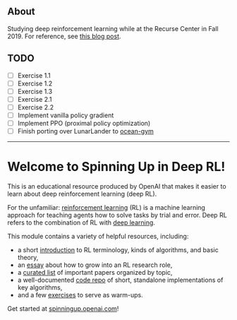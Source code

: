## About 
Studying deep reinforcement learning while at the Recurse Center in 
Fall 2019. For reference, see [this blog post](https://reading.supply/@mathemakitten/the-recurse-center-six-weeks-of-learning-SHgqLD).

## TODO

* [ ] Exercise 1.1
* [ ] Exercise 1.2 
* [ ] Exercise 1.3 
* [ ] Exercise 2.1 
* [ ] Exercise 2.2 
* [ ] Implement vanilla policy gradient 
* [ ] Implement PPO (proximal policy optimization)
* [ ] Finish porting over LunarLander to [ocean-gym](https://github.com/mathemakitten/gym)

***


Welcome to Spinning Up in Deep RL! 
==================================

This is an educational resource produced by OpenAI that makes it easier to learn about deep reinforcement learning (deep RL).

For the unfamiliar: [reinforcement learning](https://en.wikipedia.org/wiki/Reinforcement_learning) (RL) is a machine learning approach for teaching agents how to solve tasks by trial and error. Deep RL refers to the combination of RL with [deep learning](http://ufldl.stanford.edu/tutorial/).

This module contains a variety of helpful resources, including:

- a short [introduction](https://spinningup.openai.com/en/latest/spinningup/rl_intro.html) to RL terminology, kinds of algorithms, and basic theory,
- an [essay](https://spinningup.openai.com/en/latest/spinningup/spinningup.html) about how to grow into an RL research role,
- a [curated list](https://spinningup.openai.com/en/latest/spinningup/keypapers.html) of important papers organized by topic,
- a well-documented [code repo](https://github.com/openai/spinningup) of short, standalone implementations of key algorithms,
- and a few [exercises](https://spinningup.openai.com/en/latest/spinningup/exercises.html) to serve as warm-ups.

Get started at [spinningup.openai.com](https://spinningup.openai.com)!